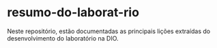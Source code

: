 # resumo-do-laborat-rio
Neste repositório, estão documentadas as principais lições extraídas do desenvolvimento do laboratório na DIO.
